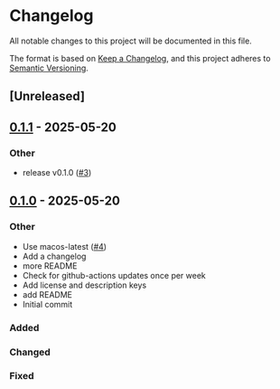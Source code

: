 # Changelog

All notable changes to this project will be documented in this file.

The format is based on [Keep a Changelog](https://keepachangelog.com/en/1.1.0/),
and this project adheres to [Semantic Versioning](https://semver.org/spec/v2.0.0.html).

## [Unreleased]

## [0.1.1](https://github.com/dvdplm/crypto-bigint-asm/compare/v0.1.0...v0.1.1) - 2025-05-20

### Other

- release v0.1.0 ([#3](https://github.com/dvdplm/crypto-bigint-asm/pull/3))

## [0.1.0](https://github.com/dvdplm/crypto-bigint-asm/releases/tag/v0.1.0) - 2025-05-20

### Other

- Use macos-latest ([#4](https://github.com/dvdplm/crypto-bigint-asm/pull/4))
- Add a changelog
- more README
- Check for github-actions updates once per week
- Add license and description keys
- add README
- Initial commit

### Added

### Changed

### Fixed
